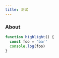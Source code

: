 ```yaml
---
title: 测试
---
```


<div class="text-center">
  <!-- You can use Vue components inside markdown -->
  <div i-icon-park-outline-book class="text-4xl -mb-6 m-auto" />
  <h3>About</h3>
</div>

```js {2,3}
function highlight() {
  const foo = 'bar'
  console.log(foo)
}
```
